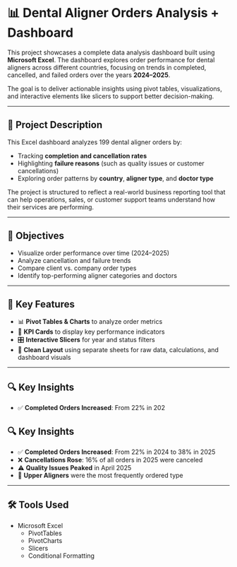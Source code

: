 # 📊 Dental Aligner Orders Analysis + Dashboard

This project showcases a complete data analysis dashboard built using **Microsoft Excel**. The dashboard explores order performance for dental aligners across different countries, focusing on trends in completed, cancelled, and failed orders over the years **2024–2025**.

The goal is to deliver actionable insights using pivot tables, visualizations, and interactive elements like slicers to support better decision-making.

---

## 📝 Project Description

This Excel dashboard analyzes 199 dental aligner orders by:
- Tracking **completion and cancellation rates**
- Highlighting **failure reasons** (such as quality issues or customer cancellations)
- Exploring order patterns by **country**, **aligner type**, and **doctor type**

The project is structured to reflect a real-world business reporting tool that can help operations, sales, or customer support teams understand how their services are performing.

---

## 🎯 Objectives

- Visualize order performance over time (2024–2025)
- Analyze cancellation and failure trends
- Compare client vs. company order types
- Identify top-performing aligner categories and doctors

---

## 📌 Key Features

- 📊 **Pivot Tables & Charts** to analyze order metrics
- 🎯 **KPI Cards** to display key performance indicators
- 🎛️ **Interactive Slicers** for year and status filters
- 🧾 **Clean Layout** using separate sheets for raw data, calculations, and dashboard visuals


---

## 🔍 Key Insights

- ✅ **Completed Orders Increased**: From 22% in 202



## 🔍 Key Insights

- ✅ **Completed Orders Increased**: From 22% in 2024 to 38% in 2025
- ❌ **Cancellations Rose**: 16% of all orders in 2025 were canceled
- ⚠️ **Quality Issues Peaked** in April 2025
- 🦷 **Upper Aligners** were the most frequently ordered type

---

## 🛠 Tools Used

- Microsoft Excel
  - PivotTables
  - PivotCharts
  - Slicers
  - Conditional Formatting
